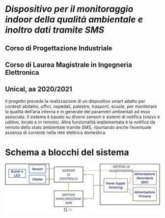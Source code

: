 # *_Dispositivo per il monitoraggio indoor della qualità ambientale e inoltro dati tramite SMS_*
## Corso di Progettazione Industriale
## Corso di Laurea Magistrale in Ingegneria Elettronica
## Unical, aa 2020/2021
Il progetto prevede la realizzazione di un dispositivo smart adatto per contesti abitativi, uffici, ospedali, palestre, trasporti, scuole, per monitorare la qualità dell’aria interna e in generale dei parametri ambientali ad esso associata.
Il sistema è basato su diversi sensori e sistemi di notifica (visivo e uditivo, locale e in remoto). Altra funzionalità implementata è la notifica da remoto dello stato ambientale tramite SMS, riportando anche l’eventuale assenza di corrente nella rete elettrica domestica.
# Schema a blocchi del sistema
![](images/blockdiagram.jpg)